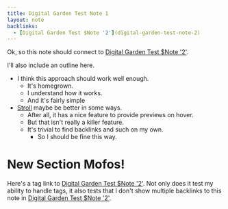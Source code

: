```yaml
---
title: Digital Garden Test Note 1
layout: note
backlinks:
  - [Digital Garden Test $Note '2'](digital-garden-test-note-2)
---
```




Ok, so this note should connect to [Digital Garden Test $Note '2'](digital-garden-test-note-2).

I'll also include an outline here. 

- I think this approach should work well enough.
    - It's homegrown.
    - I understand how it works.
    - And it's fairly simple
- [Stroll](https://giffmex.org/stroll/stroll.html) maybe be better in some ways.
    - After all, it has a nice feature to provide previews on hover.
    - But that isn't really a killer feature.
    - It's trivial to find backlinks and such on my own.
        - So I should be fine this way.

# New Section Mofos!

Here's a tag link to [Digital Garden Test $Note '2'](digital-garden-test-note-2). Not only does it test my ability to handle tags, it also tests that I don't show multiple backlinks to this note in [Digital Garden Test $Note '2'](digital-garden-test-note-2).


